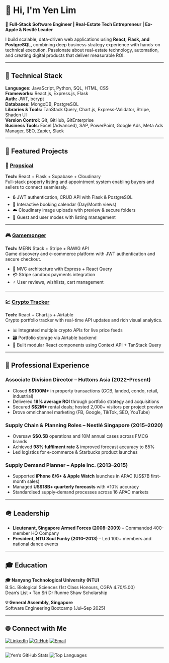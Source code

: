 # 👋 Hi, I'm Yen Lim

🚀 **Full-Stack Software Engineer | Real-Estate Tech Entrepreneur | Ex-Apple & Nestlé Leader**

I build scalable, data-driven web applications using **React, Flask, and PostgreSQL**, combining deep business strategy experience with hands-on technical execution. Passionate about real-estate technology, automation, and creating digital products that deliver measurable ROI.

---

## 🧩 Technical Stack

**Languages:** JavaScript, Python, SQL, HTML, CSS  
**Frameworks:** React.js, Express.js, Flask  
**Auth:** JWT, bcrypt  
**Databases:** MongoDB, PostgreSQL  
**Libraries & Tools:** TanStack Query, Chart.js, Express-Validator, Stripe, Shadcn UI  
**Version Control:** Git, GitHub, GitEnterprise  
**Business Tools:** Excel (Advanced), SAP, PowerPoint, Google Ads, Meta Ads Manager, SEO, Zapier, Slack  

---

## 💼 Featured Projects

### 🏡 [Propsical](https://beautiful-bombolone-9bdb59.netlify.app/)
**Tech:** React + Flask + Supabase + Cloudinary  
Full-stack property listing and appointment system enabling buyers and sellers to connect seamlessly.

- 🔒 JWT authentication, CRUD API with Flask & PostgreSQL  
- 📅 Interactive booking calendar (Day/Month views)  
- ☁️ Cloudinary image uploads with preview & secure folders  
- 👥 Guest and user modes with listing management  

---

### 🎮 [Gamemonger](https://github.com/yensg/Project_3_Gamemonger)
**Tech:** MERN Stack + Stripe + RAWG API  
Game discovery and e-commerce platform with JWT authentication and secure checkout.

- 🧩 MVC architecture with Express + React Query  
- 💳 Stripe sandbox payments integration  
- ⭐ User reviews, wishlists, cart management  

---

### 💹 [Crypto Tracker](https://github.com/yensg/project_2_crypto)
**Tech:** React + Chart.js + Airtable  
Crypto portfolio tracker with real-time API updates and rich visual analytics.

- 📊 Integrated multiple crypto APIs for live price feeds  
- 🗃️ Portfolio storage via Airtable backend  
- 🧠 Built modular React components using Context API + TanStack Query  

---

## 🏢 Professional Experience

### **Associate Division Director – Huttons Asia (2022–Present)**
- Closed **S$100M+** in property transactions (GCB, landed, condo, retail, industrial)  
- Delivered **18% average ROI** through portfolio strategy and acquisitions  
- Secured **S$2M+** rental deals; hosted 2,000+ visitors per project preview  
- Drove omnichannel marketing (FB, Google, TikTok, SEO, YouTube)  

### **Supply Chain & Planning Roles – Nestlé Singapore (2015–2020)**
- Oversaw **S$0.5B** operations and 10M annual cases across FMCG brands  
- Achieved **98% fulfilment rate** & improved forecast accuracy to 85%  
- Led logistics for e-commerce & Starbucks product launches  

### **Supply Demand Planner – Apple Inc. (2013–2015)**
- Supported **iPhone 6/6+ & Apple Watch** launches in APAC (US$7B first-month sales)  
- Managed **US$18B+ quarterly forecasts** with ±10% accuracy  
- Standardised supply-demand processes across 16 APAC markets  

---

## 🪖 Leadership

- **Lieutenant, Singapore Armed Forces (2008–2009)** – Commanded 400-member HQ Company  
- **President, NTU Soul Funky (2010–2013)** – Led 100+ members and national dance events  

---

## 🎓 Education

**🎓 Nanyang Technological University (NTU)**  
B.Sc. Biological Sciences (1st Class Honours, CGPA 4.70/5.00)  
Dean’s List • Tan Sri Dr Runme Shaw Scholarship  

**💡 General Assembly, Singapore**  
Software Engineering Bootcamp (Jul–Sep 2025)

---

## 🌐 Connect with Me

[![LinkedIn](https://img.shields.io/badge/LinkedIn-Yen%20Lim-blue?style=flat-square&logo=linkedin)](https://www.linkedin.com/in/yenlim)
[![GitHub](https://img.shields.io/badge/GitHub-yensg-black?style=flat-square&logo=github)](https://github.com/yensg)
[![Email](https://img.shields.io/badge/Email-Limyenleong%40gmail.com-red?style=flat-square&logo=gmail)](mailto:Limyenleong@gmail.com)

---

![Yen’s GitHub Stats](https://github-readme-stats.vercel.app/api?username=yensg&show_icons=true&theme=radical)
![Top Languages](https://github-readme-stats.vercel.app/api/top-langs/?username=yensg&layout=compact&theme=radical)
